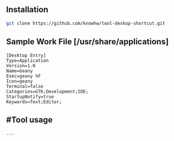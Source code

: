 



## Installation
~~~bash
git clone https://github.com/knowhw/tool-deskop-shortcut.git
~~~

## Sample Work File [/usr/share/applications]
~~~
[Desktop Entry]
Type=Application
Version=1.0
Name=Geany
Exec=geany %F
Icon=geany
Terminal=false
Categories=GTK;Development;IDE;
StartupNotify=true
Keywords=Text;Editor;

~~~

## #Tool usage

~~~python
...
~~~





